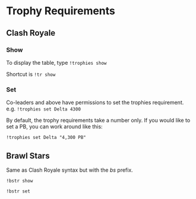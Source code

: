 # Trophy Requirements

## Clash Royale

### Show

To display the table, type `!trophies show`

Shortcut is `!tr show`

### Set

Co-leaders and above have permissions to set the trophies requirement. e.g. `!trophies set Delta 4300`

By default, the trophy requirements take a number only. If you would like to set a PB, you can work around like this:

`!trophies set Delta "4,300 PB"`

## Brawl Stars

Same as Clash Royale syntax but with the _bs_ prefix.

`!bstr show`

`!bstr set`
